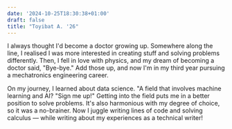 ```yaml
---
date: '2024-10-25T18:30:38+01:00'
draft: false
title: "Toyibat A. '26"
---
```


I always thought I'd become a doctor growing up. Somewhere along the line, I realised I was more interested in creating stuff and solving problems differently. Then, I fell in love with physics, and my dream of becoming a doctor said, "Bye-bye." Add those up, and now I'm in my third year pursuing a mechatronics engineering career.

On my journey, I learned about data science. "A field that involves machine learning and AI? "Sign me up!" Getting into the field puts me in a better position to solve problems. It's also harmonious with my degree of choice, so it was a no-brainer. Now I juggle writing lines of code and solving calculus — while writing about my experiences as a technical writer!
